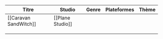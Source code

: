 | Titre                 | Studio           | Genre | Plateformes | Thème |
| --------------------- | ---------------- | ----- | ----------- | ----- |
| [[Caravan SandWitch]] | [[Plane Studio]] |       |             |       |
|                       |                  |       |             |       |
|                       |                  |       |             |       |
|                       |                  |       |             |       |

